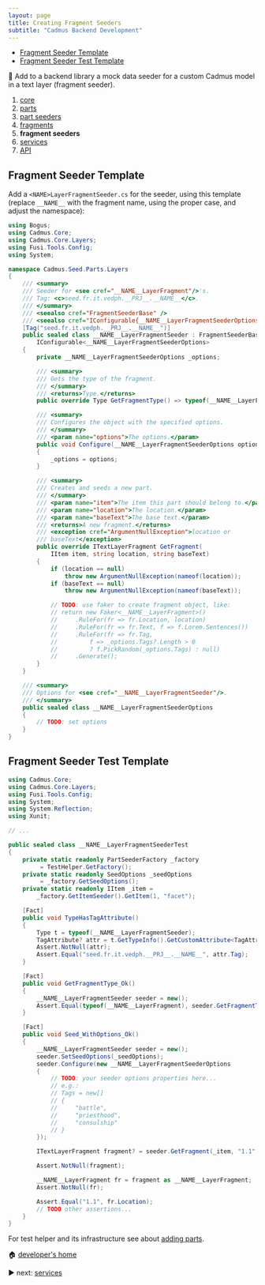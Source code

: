 ```yaml
---
layout: page
title: Creating Fragment Seeders
subtitle: "Cadmus Backend Development"
---
```


- [Fragment Seeder Template](#fragment-seeder-template)
- [Fragment Seeder Test Template](#fragment-seeder-test-template)

📌 Add to a backend library a mock data seeder for a custom Cadmus model in a text layer (fragment seeder).

1. [core](core.md)
2. [parts](parts.md)
3. [part seeders](part-seeders.md)
4. [fragments](fragments.md)
5. **fragment seeders**
6. [services](services.md)
7. [API](api.md)

## Fragment Seeder Template

Add a `<NAME>LayerFragmentSeeder.cs` for the seeder, using this template (replace `__NAME__` with the fragment name, using the proper case, and adjust the namespace):

```cs
using Bogus;
using Cadmus.Core;
using Cadmus.Core.Layers;
using Fusi.Tools.Config;
using System;

namespace Cadmus.Seed.Parts.Layers
{
    /// <summary>
    /// Seeder for <see cref="__NAME__LayerFragment"/>'s.
    /// Tag: <c>seed.fr.it.vedph.__PRJ__.__NAME__</c>.
    /// </summary>
    /// <seealso cref="FragmentSeederBase" />
    /// <seealso cref="IConfigurable{__NAME__LayerFragmentSeederOptions}" />
    [Tag("seed.fr.it.vedph.__PRJ__.__NAME__")]
    public sealed class __NAME__LayerFragmentSeeder : FragmentSeederBase,
        IConfigurable<__NAME__LayerFragmentSeederOptions>
    {
        private __NAME__LayerFragmentSeederOptions _options;

        /// <summary>
        /// Gets the type of the fragment.
        /// </summary>
        /// <returns>Type.</returns>
        public override Type GetFragmentType() => typeof(__NAME__LayerFragment);

        /// <summary>
        /// Configures the object with the specified options.
        /// </summary>
        /// <param name="options">The options.</param>
        public void Configure(__NAME__LayerFragmentSeederOptions options)
        {
            _options = options;
        }

        /// <summary>
        /// Creates and seeds a new part.
        /// </summary>
        /// <param name="item">The item this part should belong to.</param>
        /// <param name="location">The location.</param>
        /// <param name="baseText">The base text.</param>
        /// <returns>A new fragment.</returns>
        /// <exception cref="ArgumentNullException">location or
        /// baseText</exception>
        public override ITextLayerFragment GetFragment(
            IItem item, string location, string baseText)
        {
            if (location == null)
                throw new ArgumentNullException(nameof(location));
            if (baseText == null)
                throw new ArgumentNullException(nameof(baseText));

            // TODO: use faker to create fragment object, like:
            // return new Faker<__NAME__LayerFragment>()
            //     .RuleFor(fr => fr.Location, location)
            //     .RuleFor(fr => fr.Text, f => f.Lorem.Sentences())
            //     .RuleFor(fr => fr.Tag,
            //         f => _options.Tags?.Length > 0
            //         ? f.PickRandom(_options.Tags) : null)
            //     .Generate();
        }
    }

    /// <summary>
    /// Options for <see cref="__NAME__LayerFragmentSeeder"/>.
    /// </summary>
    public sealed class __NAME__LayerFragmentSeederOptions
    {
        // TODO: set options
    }
}
```

## Fragment Seeder Test Template

```cs
using Cadmus.Core;
using Cadmus.Core.Layers;
using Fusi.Tools.Config;
using System;
using System.Reflection;
using Xunit;

// ...

public sealed class __NAME__LayerFragmentSeederTest
{
    private static readonly PartSeederFactory _factory
         = TestHelper.GetFactory();
    private static readonly SeedOptions _seedOptions
         = _factory.GetSeedOptions();
    private static readonly IItem _item =
        _factory.GetItemSeeder().GetItem(1, "facet");

    [Fact]
    public void TypeHasTagAttribute()
    {
        Type t = typeof(__NAME__LayerFragmentSeeder);
        TagAttribute? attr = t.GetTypeInfo().GetCustomAttribute<TagAttribute>();
        Assert.NotNull(attr);
        Assert.Equal("seed.fr.it.vedph.__PRJ__.__NAME__", attr.Tag);
    }

    [Fact]
    public void GetFragmentType_Ok()
    {
        __NAME__LayerFragmentSeeder seeder = new();
        Assert.Equal(typeof(__NAME__LayerFragment), seeder.GetFragmentType());
    }

    [Fact]
    public void Seed_WithOptions_Ok()
    {
        __NAME__LayerFragmentSeeder seeder = new();
        seeder.SetSeedOptions(_seedOptions);
        seeder.Configure(new __NAME__LayerFragmentSeederOptions
        {
            // TODO: your seeder options properties here...
            // e.g.:
            // Tags = new[]
            // {
            //     "battle",
            //     "priesthood",
            //     "consulship"
            // }
        });

        ITextLayerFragment fragment? = seeder.GetFragment(_item, "1.1", "alpha");

        Assert.NotNull(fragment);

        __NAME__LayerFragment fr = fragment as __NAME__LayerFragment;
        Assert.NotNull(fr);

        Assert.Equal("1.1", fr.Location);
        // TODO other assertions...
    }
}
```

For test helper and its infrastructure see about [adding parts](parts.md#test-helper).

🏠 [developer's home](../toc.md)

▶️ next: [services](services.md)
